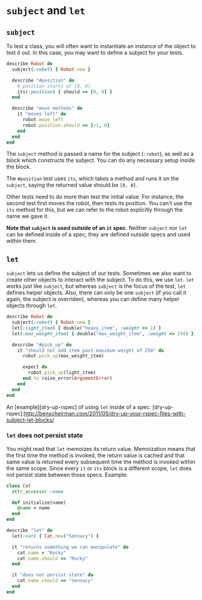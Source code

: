 # `subject` and `let`

## `subject`

To test a class, you will often want to instantiate an instance of the
object to test it out. In this case, you may want to define a subject
for your tests.

```ruby
describe Robot do
  subject(:robot) { Robot.new }

  describe "#position" do
    # position starts at [0, 0]
    its(:position) { should == [0, 0] }
  end

  describe "move methods" do
    it "moves left" do
      robot.move_left
      robot.position.should == [-1, 0]
    end
  end
end
```

The `subject` method is passed a name for the subject (`:robot`), as
well as a block which constructs the subject. You can do any necessary
setup inside the block.

The `#position` test uses `its`, which takes a method and
runs it on the `subject`, saying the returned value should be
`[0, 0]`.

Other tests need to do more than test the initial value. For instance,
the second test first moves the robot, then tests its
position. You can't use the `its` method for this, but we can refer to
the robot explicitly through the name we gave it.

**Note that `subject` is used outside of an `it` spec**. Neither
`subject` nor `let` can be defined inside of a spec; they are defined
outside specs and used within them.

## `let`

`subject` lets us define the subject of our tests. Sometimes we also
want to create other objects to interact with the subject. To do this,
we use `let`. `let` works just like `subject`, but whereas `subject`
is the focus of the test, `let` defines helper objects. Also, there
can only be one `subject` (if you call it again, the subject is
overriden), whereas you can define many helper objects through `let`.

```ruby
describe Robot do
  subject(:robot) { Robot.new }
  let(:light_item) { double("heavy_item", :weight => 1) }
  let(:max_weight_item) { double("max_weight_item", :weight => 250) }

  describe "#pick_up" do
    it "should not add item past maximum weight of 250" do
      robot.pick_up(max_weight_item)

      expect do
        robot.pick_up(light_item)
      end.to raise_error(ArgumentError)
    end
  end
end
```

An [example][dry-up-rspec] of using `let` inside of a spec.
[dry-up-rspec]:http://benscheirman.com/2011/05/dry-up-your-rspec-files-with-subject-let-blocks/

### `let` does not persist state

You might read that `let` memoizes its return value. Memoization means that the
first time the method is invoked, the return value is cached and that same
value is returned every subsequent time the method is invoked within the same
scope. Since every `it` or `its` block is a different scope, `let` does not
persist state between those specs. Example:

```ruby
class Cat
  attr_accessor :name

  def initialize(name)
    @name = name
  end
end

describe "let" do
  let(:cat) { Cat.new("Sennacy") }

  it "returns something we can manipulate" do
    cat.name = "Rocky"
    cat.name.should == "Rocky"
  end

  it "does not persist state" do
    cat.name.should == "Sennacy"
  end
end
```
